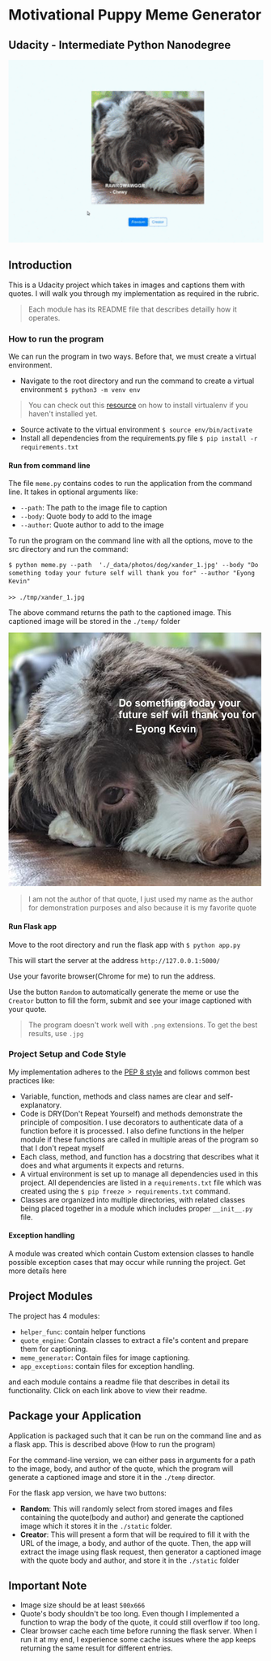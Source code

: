 # Motivational Puppy Meme Generator

## Udacity - Intermediate Python Nanodegree

![demo gif](../demo2.gif)

## Introduction
This is a Udacity project which takes in images and captions them with quotes. I will walk you through my implementation as required in the rubric.
> Each module has its README file that describes detailly how it operates. 

### How to run the program
We can run the program in two ways. Before that, we must create a virtual environment.
- Navigate to the root directory and run the command to create a virtual environment `$ python3 -m venv env`
> You can check out this [resource](https://packaging.python.org/guides/installing-using-pip-and-virtual-environments/) on how to install virtualenv if you haven't installed yet.

- Source activate to the virtual environment `$ source env/bin/activate`
- Install all dependencies from the requirements.py file `$ pip install -r requirements.txt`


#### Run from command line

The file `meme.py` contains codes to run the application from the command line. It takes in optional arguments like:
- `--path`: The path to the image file to caption
- `--body`: Quote body to add to the image
- `--author`: Quote author to add to the image

To run the program on the command line with all the options, move to the src directory and run the command:
```
$ python meme.py --path  './_data/photos/dog/xander_1.jpg' --body "Do something today your future self will thank you for" --author "Eyong Kevin"

>> ./tmp/xander_1.jpg

```
The above command returns the path to the captioned image. This captioned image will be stored in the `./temp/` folder

![captioned image](../demo3.jpg)

> I am not the author of that quote, I just used my name as the author for demonstration purposes and also because it is my favorite quote

#### Run Flask app
 
Move to the root directory and run the flask app with `$ python app.py`

This will start the server at the address `http://127.0.0.1:5000/`

Use your favorite browser(Chrome for me) to run the address.

Use the button `Random` to automatically generate the meme or use the `Creator` button to fill the form, submit and see your image captioned with your quote.
> The program doesn't work well with `.png` extensions. To get the best results, use `.jpg`



### Project Setup and Code Style

My implementation adheres to the [PEP 8 style](https://www.python.org/dev/peps/pep-0008/) and follows common best practices like:
- Variable, function, methods and class names are clear and self-explanatory. 
- Code is DRY(Don't Repeat Yourself) and methods demonstrate the principle of composition. I use decorators to authenticate data of a function before it is processed. I also define functions in the helper module if these functions are called in multiple areas of the program so that I don't repeat myself
- Each class, method, and function has a docstring that describes what it does and what arguments it expects and returns.
- A virtual environment is set up to manage all dependencies used in this project. All dependencies are listed in a `requirements.txt` file which was created using the `$ pip freeze > requirements.txt` command.
- Classes are organized into multiple directories, with related classes being placed together in a module which includes proper `__init__.py` file.

#### Exception handling
A module was created which contain
Custom extension classes to handle possible exception cases that may occur while running the project. Get more details here

## Project Modules
The project has 4 modules:
- `helper_func`: contain helper functions
- `quote_engine`: Contain classes to extract a file's content and prepare them for captioning.
- `meme_generator`: Contain files for image captioning.
- `app_exceptions`: contain files for exception handling. 

 and each module contains a readme file that describes in detail its functionality. Click on each link above to view their readme.

## Package your Application
Application is packaged such that it can be run on the command line and as a flask app. This is described above (How to run the program)

For the command-line version, we can either pass in arguments for a path to the image, body, and author of the quote, which the program will generate a captioned image and store it in the `./temp` director. 

For the flask app version, we have two buttons:
- **Random**: This will randomly select from stored images and files containing the quote(body and author) and generate the captioned image which it stores it in the `./static` folder. 
- **Creator**: This will present a form that will be required to fill it with the URL of the image, a body, and author of the quote. Then, the app will extract the image using flask request, then generator a captioned image with the quote body and author, and store it in the `./static` folder

## Important Note
- Image size should be at least `500x666`
- Quote's body shouldn't be too long. Even though I implemented a function to wrap the body of the quote, it could still overflow if too long.
- Clear browser cache each time before running the flask server. When I run it at my end, I experience some cache issues where the app keeps returning the same result for different entries.


